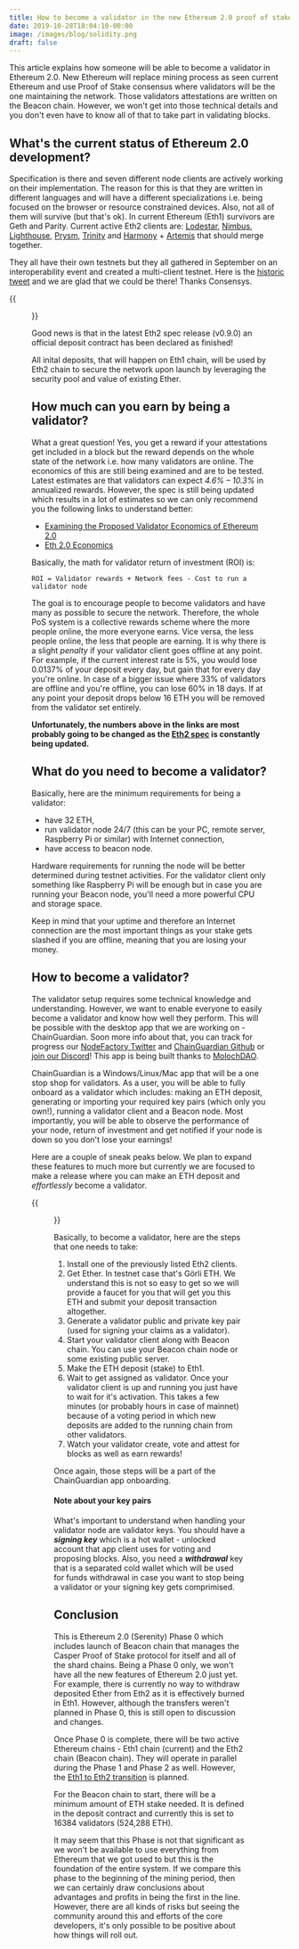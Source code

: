 ```yaml
---
title: How to become a validator in the new Ethereum 2.0 proof of stake system
date: 2019-10-28T18:04:10-00:00
image: /images/blog/solidity.png
draft: false
---
```


This article explains how someone will be able to become a validator in Ethereum 2.0. New Ethereum will replace mining process as seen current Ethereum and use Proof of Stake consensus where validators will be the one maintaining the network. Those validators attestations are written on the Beacon chain. However, we won't get into those technical details and you don't even have to know all of that to take part in validating blocks.


## What's the current status of Ethereum 2.0 development?

Specification is there and seven different node clients are actively working on their implementation. The reason for this is that they are written in different languages and will have a different specializations i.e. being focused on the browser or resource constrained devices. Also, not all of them will survive (but that's ok). In current Ethereum (Eth1) survivors are Geth and Parity. Current active Eth2 clients are: [Lodestar](https://github.com/ChainSafe/lodestar), [Nimbus](https://github.com/status-im/nimbus), [Lighthouse](https://github.com/sigp/lighthouse), [Prysm](https://github.com/prysmaticlabs/prysm), [Trinity](https://github.com/ethereum/trinity) and [Harmony](https://github.com/ether-camp/ethereum-harmony) + [Artemis](https://github.com/PegaSysEng/artemis) that should merge together.


They all have their own testnets but they all gathered in September on an interoperability event and created a multi-client testnet. Here is the [historic tweet](https://twitter.com/JonnyRhea/status/1172233598109442049) and we are glad that we could be there! Thanks Consensys.

{{<figure src="https://pbs.twimg.com/media/EEWcf2pW4AUQNJ6?format=jpg&name=4096x4096" title="First launch of the Ethereum 2.0 clients, tweet by Joseph Delong" >}}

Good news is that in the latest Eth2 spec release (v0.9.0) an official deposit contract has been declared as finished!

All inital deposits, that will happen on Eth1 chain, will be used by Eth2 chain to secure the network upon launch by leveraging the security pool and value of existing Ether.


## How much can you earn by being a validator?

What a great question! Yes, you get a reward if your attestations get included in a block but the reward depends on the whole state of the network i.e. how many validators are online. The economics of this are still being examined and are to be tested. Latest estimates are that validators can expect *4.6% – 10.3%* in annualized rewards. However, the spec is still being updated which results in a lot of estimates so we can only recommend you the following links to understand better:
 - [Examining the Proposed Validator Economics of Ethereum 2.0](https://media.consensys.net/examining-the-proposed-validator-economics-of-ethereum-2-0-82b934fb4326)
 - [Eth 2.0 Economics](https://docs.ethhub.io/ethereum-roadmap/ethereum-2.0/eth-2.0-economics/)



Basically, the math for validator return of investment (ROI) is:
```
ROI = Validator rewards + Network fees - Cost to run a validator node
```

The goal is to encourage people to become validators and have many as possible to secure the network. Therefore, the whole PoS system is a collective rewards scheme where the more people online, the more everyone earns. Vice versa, the less people online, the less that people are earning. It is why there is a slight *penalty* if your validator client goes offline at any point. For example, if the current interest rate is 5%, you would lose 0.0137% of your deposit every day, but gain that for every day you're online. In case of a bigger issue where 33% of validators are offline and you're offline, you can lose 60% in 18 days. If at any point your deposit drops below 16 ETH you will be removed from the validator set entirely.

**Unfortunately, the numbers above in the links are most probably going to be changed as the [Eth2 spec](https://github.com/ethereum/eth2.0-specs) is constantly being updated.**


## What do you need to become a validator?

Basically, here are the minimum requirements for being a validator:
 - have 32 ETH,
 - run validator node 24/7 (this can be your PC, remote server, Raspberry Pi or similar) with Internet connection,
 - have access to beacon node.

Hardware requirements for running the node will be better determined during testnet activities. For the validator client only something like Raspberry Pi will be enough but in case you are running your Beacon node, you'll need a more powerful CPU and storage space.

Keep in mind that your uptime and therefore an Internet connection are the most important things as your stake gets slashed if you are offline, meaning that you are losing your money.


## How to become a validator?

The validator setup requires some technical knowledge and understanding. However, we want to enable everyone to easily become a validator and know how well they perform. This will be possible with the desktop app that we are working on - ChainGuardian. Soon more info about that, you can track for progress our [NodeFactory Twitter](https://twitter.com/nodefactoryio) and [ChainGuardian Github](http://github.com/nodefactoryIo/chainGuardian) or [join our Discord](https://discord.gg/k6Cu6PB)! This app is being built thanks to [MolochDAO](https://molochdao.com).

ChainGuardian is a Windows/Linux/Mac app that will be a one stop shop for validators. As a user, you will be able to fully onboard as a validator which includes: making an ETH deposit, generating or importing your required key pairs (which only you own!), running a validator client and a Beacon node. Most importantly, you will be able to observe the performance of your node, return of investment and get notified if your node is down so you don't lose your earnings!

Here are a couple of sneak peaks below. We plan to expand these features to much more but currently we are focused to make a release where you can make an ETH deposit and *effortlessly* become a validator.

{{<figure src="/images/blog/chainguardian_collage.png" title="ChainGuardian desktop application previews" >}}

Basically, to become a validator, here are the steps that one needs to take:

1. Install one of the previously listed Eth2 clients.
2. Get Ether. In testnet case that's Görli ETH. We understand this is not so easy to get so we will provide a faucet for you that will get you this ETH and submit your deposit transaction altogether. 
3. Generate a validator public and private key pair (used for signing your claims as a validator).
4. Start your validator client along with Beacon chain. You can use your Beacon chain node or some existing public server.
5. Make the ETH deposit (stake) to Eth1.
6. Wait to get assigned as validator. Once your validator client is up and running you just have to wait for it's activation. This takes a few minutes (or probably hours in case of mainnet) because of a voting period in which new deposits are added to the running chain from other validators.
7. Watch your validator create, vote and attest for blocks as well as earn rewards!

Once again, those steps will be a part of the ChainGuardian app onboarding. 

#### Note about your key pairs
 
What's important to understand when handling your validator node are validator keys. You should have a ***signing key*** which is a hot wallet - unlocked account that app client uses for voting and proposing blocks. Also, you need a ***withdrawal*** key that is a separated cold wallet which will be used for funds withdrawal in case you want to stop being a validator or your signing key gets comprimised.


## Conclusion

This is Ethereum 2.0 (Serenity) Phase 0 which includes launch of Beacon chain that manages the Casper Proof of Stake protocol for itself and all of the shard chains. Being a Phase 0 only, we won't have all the new features of Ethereum 2.0 just yet. For example, there is currently no way to withdraw deposited Ether from Eth2 as it is effectively burned in Eth1. However, although the transfers weren't planned in Phase 0, this is still open to discussion and changes.

Once Phase 0 is complete, there will be two active Ethereum chains - Eth1 chain (current) and the Eth2 chain (Beacon chain). They will operate in parallel during the Phase 1 and Phase 2 as well. However, the [Eth1 to Eth2 transition](https://ethresear.ch/t/the-eth1-eth2-transition/6265) is planned.

For the Beacon chain to start, there will be a minimum amount of ETH stake needed. It is defined in the deposit contract and currently this is set to 16384 validators (524,288 ETH). 

It may seem that this Phase is not that significant as we won't be available to use everything from Ethereum that we got used to but this is the foundation of the entire system. If we compare this phase to the beginning of the mining period, then we can certainly draw conclusions about advantages and profits in being the first in the line. However, there are all kinds of risks but seeing the community around this and efforts of the core developers, it's only possible to be positive about how things will roll out.